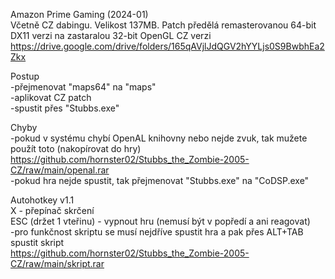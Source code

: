 Amazon Prime Gaming (2024-01)
<br/>
Včetně CZ dabingu. Velikost 137MB. Patch předělá remasterovanou 64-bit DX11 verzi na zastaralou 32-bit OpenGL CZ verzi
<br/>
https://drive.google.com/drive/folders/165qAVjlJdQGV2hYYLjs0S9BwbhEa2Zkx

Postup
<br/>
-přejmenovat "maps64" na "maps"
<br/>
-aplikovat CZ patch
<br/>
-spustit přes "Stubbs.exe"

Chyby
<br/>
-pokud v systému chybí OpenAL knihovny nebo nejde zvuk, tak mužete použít toto (nakopírovat do hry)
<br/>
https://github.com/hornster02/Stubbs_the_Zombie-2005-CZ/raw/main/openal.rar
<br/>
-pokud hra nejde spustit, tak přejmenovat "Stubbs.exe" na "CoDSP.exe"

Autohotkey v1.1
<br/>
X - přepínač skrčení
<br/>
ESC (držet 1 vteřinu) - vypnout hru (nemusí být v popředí a ani reagovat)
<br/>
-pro funkčnost skriptu se musí nejdříve spustit hra a pak přes ALT+TAB spustit skript
<br/>
https://github.com/hornster02/Stubbs_the_Zombie-2005-CZ/raw/main/skript.rar
